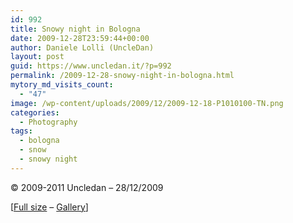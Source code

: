 ```yaml
---
id: 992
title: Snowy night in Bologna
date: 2009-12-28T23:59:44+00:00
author: Daniele Lolli (UncleDan)
layout: post
guid: https://www.uncledan.it/?p=992
permalink: /2009-12-28-snowy-night-in-bologna.html
mytory_md_visits_count:
  - "47"
image: /wp-content/uploads/2009/12/2009-12-18-P1010100-TN.png
categories:
  - Photography
tags:
  - bologna
  - snow
  - snowy night
---
```

© 2009-2011 Uncledan &#8211; 28/12/2009
  
[[Full size](https://filedn.com/lAHAHtmqjaTjJxFAtUSMfN8/gallery/31-Snowy%20Night%20%28Bologna%2C%2018-12-2009%29/2009-12-18%20P1010100.JPG "Snowy night in Bologna") &#8211; [Gallery](https://filedn.com/lAHAHtmqjaTjJxFAtUSMfN8/gallery/31-Snowy-Night-Bologna,-18-12-2009.html "Gallery")]